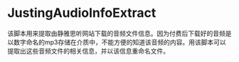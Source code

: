 # JustingAudioInfoExtract

该脚本用来提取由静雅思听网站下载的音频文件信息。因为付费后下载好的音频是以数字命名的mp3存储在介质中，不能方便的知道该音频的内容。用该脚本可以提取出这些音频文件的相关信息，并以该信息重命名文件。
